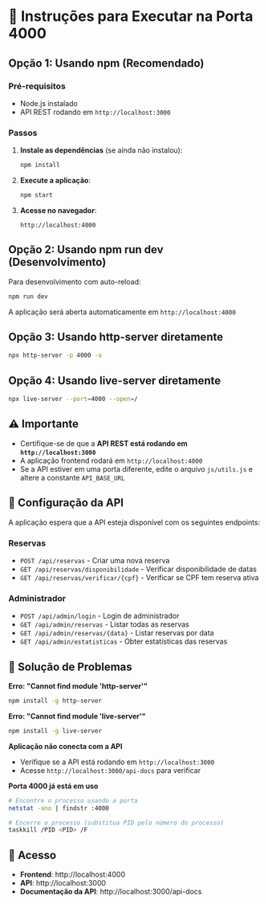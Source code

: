 # 🚀 Instruções para Executar na Porta 4000

## Opção 1: Usando npm (Recomendado)

### Pré-requisitos
- Node.js instalado
- API REST rodando em `http://localhost:3000`

### Passos
1. **Instale as dependências** (se ainda não instalou):
   ```bash
   npm install
   ```

2. **Execute a aplicação**:
   ```bash
   npm start
   ```

3. **Acesse no navegador**:
   ```
   http://localhost:4000
   ```

## Opção 2: Usando npm run dev (Desenvolvimento)

Para desenvolvimento com auto-reload:

```bash
npm run dev
```

A aplicação será aberta automaticamente em `http://localhost:4000`

## Opção 3: Usando http-server diretamente

```bash
npx http-server -p 4000 -o
```

## Opção 4: Usando live-server diretamente

```bash
npx live-server --port=4000 --open=/
```

## ⚠️ Importante

- Certifique-se de que a **API REST está rodando em `http://localhost:3000`**
- A aplicação frontend rodará em `http://localhost:4000`
- Se a API estiver em uma porta diferente, edite o arquivo `js/utils.js` e altere a constante `API_BASE_URL`

## 🔧 Configuração da API

A aplicação espera que a API esteja disponível com os seguintes endpoints:

### Reservas
- `POST /api/reservas` - Criar uma nova reserva
- `GET /api/reservas/disponibilidade` - Verificar disponibilidade de datas
- `GET /api/reservas/verificar/{cpf}` - Verificar se CPF tem reserva ativa

### Administrador
- `POST /api/admin/login` - Login de administrador
- `GET /api/admin/reservas` - Listar todas as reservas
- `GET /api/admin/reservas/{data}` - Listar reservas por data
- `GET /api/admin/estatisticas` - Obter estatísticas das reservas

## 🐛 Solução de Problemas

**Erro: "Cannot find module 'http-server'"**
```bash
npm install -g http-server
```

**Erro: "Cannot find module 'live-server'"**
```bash
npm install -g live-server
```

**Aplicação não conecta com a API**
- Verifique se a API está rodando em `http://localhost:3000`
- Acesse `http://localhost:3000/api-docs` para verificar

**Porta 4000 já está em uso**
```bash
# Encontre o processo usando a porta
netstat -ano | findstr :4000

# Encerre o processo (substitua PID pelo número do processo)
taskkill /PID <PID> /F
```

## 📱 Acesso

- **Frontend**: http://localhost:4000
- **API**: http://localhost:3000
- **Documentação da API**: http://localhost:3000/api-docs 